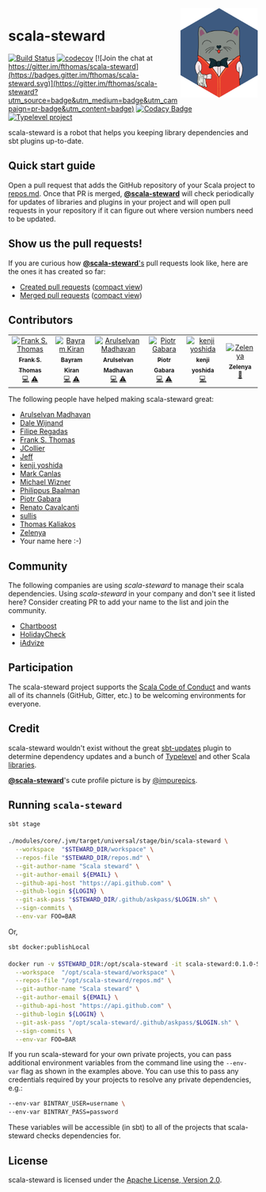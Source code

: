 <img src="https://github.com/fthomas/scala-steward/raw/master/data/images/scala-steward-logo-hex-1.png" width="156px" height="180px" align="right">

# scala-steward
[![Build Status](https://travis-ci.org/fthomas/scala-steward.svg?branch=master)](https://travis-ci.org/fthomas/scala-steward)
[![codecov](https://codecov.io/gh/fthomas/scala-steward/branch/master/graph/badge.svg)](https://codecov.io/gh/fthomas/scala-steward)
[![Join the chat at https://gitter.im/fthomas/scala-steward](https://badges.gitter.im/fthomas/scala-steward.svg)](https://gitter.im/fthomas/scala-steward?utm_source=badge&utm_medium=badge&utm_campaign=pr-badge&utm_content=badge)
[![Codacy Badge](https://api.codacy.com/project/badge/Grade/4573461025c642daa4128b659ee54fc9)](https://www.codacy.com/app/fthomas/scala-steward?utm_source=github.com&amp;utm_medium=referral&amp;utm_content=fthomas/scala-steward&amp;utm_campaign=Badge_Grade)
[![Typelevel project](https://img.shields.io/badge/typelevel-project-brightgreen.svg)](https://typelevel.org/projects/#scala-steward)

scala-steward is a robot that helps you keeping library dependencies
and sbt plugins up-to-date.

## Quick start guide

Open a pull request that adds the GitHub repository of your Scala project
to [repos.md](https://github.com/fthomas/scala-steward/edit/master/repos.md).
Once that PR is merged, [**@scala-steward**][@scala-steward] will check
periodically for updates of libraries and plugins in your project and will open
pull requests in your repository if it can figure out where version numbers need
to be updated.

## Show us the pull requests!

If you are curious how [**@scala-steward**'s][@scala-steward] pull requests
look like, here are the ones it has created so far:

* [Created pull requests](https://github.com/search?q=author%3Ascala-steward+is%3Apr)
  ([compact view](        https://github.com/pulls?q=author%3Ascala-steward+is%3Apr))
* [Merged pull requests]( https://github.com/search?q=author%3Ascala-steward+is%3Amerged+sort%3Aupdated-desc)
  ([compact view](        https://github.com/pulls?q=author%3Ascala-steward+is%3Amerged+sort%3Aupdated-desc))

## Contributors

<!-- ALL-CONTRIBUTORS-LIST:START - Do not remove or modify this section -->
<!-- prettier-ignore -->
<table><tr><td align="center"><a href="https://timepit.eu/~frank/"><img src="https://avatars1.githubusercontent.com/u/141252?v=4" width="100px;" alt="Frank S. Thomas"/><br /><sub><b>Frank S. Thomas</b></sub></a><br /><a href="https://github.com/fthomas/scala-steward/commits?author=fthomas" title="Code">💻</a> <a href="https://github.com/fthomas/scala-steward/commits?author=fthomas" title="Tests">⚠️</a></td><td align="center"><a href="https://github.com/kiranbayram"><img src="https://avatars0.githubusercontent.com/u/3471570?v=4" width="100px;" alt="Bayram Kiran"/><br /><sub><b>Bayram Kiran</b></sub></a><br /><a href="https://github.com/fthomas/scala-steward/commits?author=kiranbayram" title="Code">💻</a> <a href="https://github.com/fthomas/scala-steward/commits?author=kiranbayram" title="Tests">⚠️</a></td><td align="center"><a href="https://github.com/ArulselvanMadhavan"><img src="https://avatars3.githubusercontent.com/u/7578919?v=4" width="100px;" alt="Arulselvan Madhavan"/><br /><sub><b>Arulselvan Madhavan</b></sub></a><br /><a href="https://github.com/fthomas/scala-steward/commits?author=ArulselvanMadhavan" title="Code">💻</a> <a href="https://github.com/fthomas/scala-steward/commits?author=ArulselvanMadhavan" title="Tests">⚠️</a></td><td align="center"><a href="https://github.com/pgabara"><img src="https://avatars3.githubusercontent.com/u/4014765?v=4" width="100px;" alt="Piotr Gabara"/><br /><sub><b>Piotr Gabara</b></sub></a><br /><a href="https://github.com/fthomas/scala-steward/commits?author=pgabara" title="Code">💻</a> <a href="https://github.com/fthomas/scala-steward/commits?author=pgabara" title="Tests">⚠️</a></td><td align="center"><a href="https://twitter.com/xuwei_k"><img src="https://avatars0.githubusercontent.com/u/389787?v=4" width="100px;" alt="kenji yoshida"/><br /><sub><b>kenji yoshida</b></sub></a><br /><a href="https://github.com/fthomas/scala-steward/commits?author=xuwei-k" title="Code">💻</a></td><td align="center"><a href="https://www.linkedin.com/in/zelenya/"><img src="https://avatars3.githubusercontent.com/u/11508062?v=4" width="100px;" alt="Zelenya"/><br /><sub><b>Zelenya</b></sub></a><br /><a href="#design-Zelenya" title="Design">🎨</a></td></tr></table>

<!-- ALL-CONTRIBUTORS-LIST:END -->
The following people have helped making scala-steward great:

* [Arulselvan Madhavan](https://github.com/ArulselvanMadhavan)
* [Dale Wijnand](https://github.com/dwijnand)
* [Filipe Regadas](https://github.com/regadas)
* [Frank S. Thomas](https://github.com/fthomas)
* [JCollier](https://github.com/Slakah)
* [Jeff](https://github.com/custommonkey)
* [kenji yoshida](https://github.com/xuwei-k)
* [Mark Canlas](https://github.com/mcanlas)
* [Michael Wizner](https://github.com/mwz)
* [Philippus Baalman](https://github.com/Philippus)
* [Piotr Gabara](https://github.com/bhop)
* [Renato Cavalcanti](https://github.com/renatocaval)
* [sullis](https://github.com/sullis)
* [Thomas Kaliakos](https://github.com/thomaska)
* [Zelenya](https://github.com/Zelenya)
* Your name here :-)


## Community

The following companies are using _scala-steward_ to manage their scala dependencies. Using _scala-steward_ in your company and don't see it listed here? Consider creating PR to add your name to the list and join the community.

* [Chartboost](https://www.chartboost.com/)
* [HolidayCheck](https://github.com/holidaycheck)
* [iAdvize](https://www.iadvize.com/en/)

## Participation

The scala-steward project supports the [Scala Code of Conduct][CoC]
and wants all of its channels (GitHub, Gitter, etc.) to be welcoming
environments for everyone.

## Credit

scala-steward wouldn't exist without the great [sbt-updates][sbt-updates]
plugin to determine dependency updates and a bunch of [Typelevel][Typelevel]
and other Scala [libraries](https://github.com/fthomas/scala-steward/blob/master/project/Dependencies.scala).

[**@scala-steward**][@scala-steward]'s cute profile picture is by
[@impurepics](https://twitter.com/impurepics/).

## Running `scala-steward`

```bash
sbt stage

./modules/core/.jvm/target/universal/stage/bin/scala-steward \
  --workspace  "$STEWARD_DIR/workspace" \
  --repos-file "$STEWARD_DIR/repos.md" \
  --git-author-name "Scala steward" \
  --git-author-email ${EMAIL} \
  --github-api-host "https://api.github.com" \
  --github-login ${LOGIN} \
  --git-ask-pass "$STEWARD_DIR/.github/askpass/$LOGIN.sh" \
  --sign-commits \
  --env-var FOO=BAR
```

Or,

```bash
sbt docker:publishLocal

docker run -v $STEWARD_DIR:/opt/scala-steward -it scala-steward:0.1.0-SNAPSHOT \
  --workspace  "/opt/scala-steward/workspace" \
  --repos-file "/opt/scala-steward/repos.md" \
  --git-author-name "Scala steward" \
  --git-author-email ${EMAIL} \
  --github-api-host "https://api.github.com" \
  --github-login ${LOGIN} \
  --git-ask-pass "/opt/scala-steward/.github/askpass/$LOGIN.sh" \
  --sign-commits \
  --env-var FOO=BAR
```

If you run scala-steward for your own private projects, you can pass additional environment variables from the command line using the `--env-var` flag as shown in the examples above. You can use this to pass any credentials required by your projects to resolve any private dependencies, e.g.: 

```bash
--env-var BINTRAY_USER=username \
--env-var BINTRAY_PASS=password
```

These variables will be accessible (in sbt) to all of the projects that scala-steward checks dependencies for.

## License

scala-steward is licensed under the
[Apache License, Version 2.0](http://www.apache.org/licenses/LICENSE-2.0).

[CoC]: https://github.com/fthomas/scala-steward/blob/master/CODE_OF_CONDUCT.md
[@scala-steward]: https://github.com/scala-steward
[sbt-updates]: https://github.com/rtimush/sbt-updates
[Typelevel]: https://typelevel.org/
